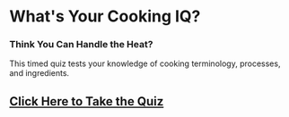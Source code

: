 <h1>What's Your Cooking IQ?</h1>
<h3>Think You Can Handle the Heat?</h3>

<p>This timed quiz tests your knowledge of cooking terminology, processes, and ingredients.</p>

<h2> <a href="https://reneewysocki.github.io/cooking-trivia/"> Click Here to Take the Quiz </a> </h2>
